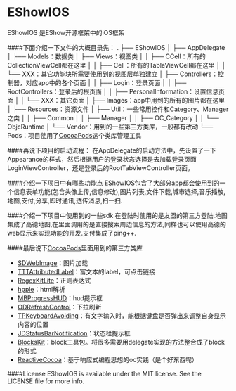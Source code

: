 # EShowIOS
EShowIOS 是EShow开源框架中的iOS框架

####下面介绍一下文件的大概目录先：
    .
    ├── EShowIOS
    │   ├── AppDelegate
    │   ├── Models：数据类
    │   ├── Views：视图类
    │   │   ├── CCell：所有的CollectionViewCell都在这里
    │   │   ├── Cell：所有的TableViewCell都在这里
    │   │   └── XXX：其它功能块所需要使用到的视图层单独建立
    │   ├── Controllers：控制器，对应app中的各个页面
    │   │   ├── Login：登录页面
    │   │   ├── RootControllers：登录后的根页面
    │   │   ├── PersonalInformation：设置信息页面
    │   │   └── XXX：其它页面
    │   ├── Images：app中用到的所有的图片都在这里
    │   ├── Resources：资源文件
    │   ├── Util：一些常用控件和Category、Manager之类
    │   │   ├── Common
    │   │   ├── Manager
    │   │   ├── OC_Category
    │   │   └── ObjcRuntime
    │   └── Vendor：用到的一些第三方类库，一般都有改动
    └── Pods：项目使用了[CocoaPods](http://code4app.com/article/cocoapods-install-usage)这个类库管理工具

####再说下项目的启动流程：
在AppDelegate的启动方法中，先设置了一下Appearance的样式，然后根据用户的登录状态选择是去加载登录页面LoginViewController，还是登录后的RootTabViewController页面。

####介绍一下项目中有哪些功能点
EShowIOS包含了大部分app都会使用到的一个信息表单功能(包含头像上传,信息修改),图片列表,文件下载,城市选择,音乐播放,地图,支付,分享,即时通讯,透传消息,扫一扫.

####介绍一下项目中使用到的一些sdk
在登陆时使用的是友盟的第三方登陆.地图集成了高德地图,在里面调用的是直接搜索周边信息的方法,同样也可以使用高德的web显示来实现功能的开发.支付集成了ping++.

####最后说下[CocoaPods](http://cocoapods.org/)里面用到的第三方类库
 - [SDWebImage](https://github.com/rs/SDWebImage)：图片加载
 - [TTTAttributedLabel](https://github.com/TTTAttributedLabel/TTTAttributedLabel)：富文本的label，可点击链接
 - [RegexKitLite](https://github.com/wezm/RegexKitLite)：正则表达式
 - [hpple](https://github.com/topfunky/hpple)：html解析
 - [MBProgressHUD](https://github.com/jdg/MBProgressHUD)：hud提示框
 - [ODRefreshControl](https://github.com/Sephiroth87/ODRefreshControl)：下拉刷新
 - [TPKeyboardAvoiding](https://github.com/michaeltyson/TPKeyboardAvoiding)：有文字输入时，能根据键盘是否弹出来调整自身显示内容的位置
 - [JDStatusBarNotification](https://github.com/jaydee3/JDStatusBarNotification)：状态栏提示框
 - [BlocksKit](https://github.com/zwaldowski/BlocksKit)：block工具包。将很多需要用delegate实现的方法整合成了block的形式
 - [ReactiveCocoa](https://github.com/ReactiveCocoa/ReactiveCocoa)：基于响应式编程思想的oc实践（是个好东西呢）
 
####License
EShowIOS is available under the MIT license. See the LICENSE file for more info.
